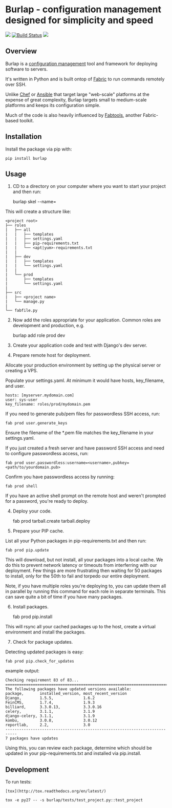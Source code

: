 Burlap - configuration management designed for simplicity and speed
===================================================================

[![](https://img.shields.io/pypi/v/burlap.svg)](https://pypi.python.org/pypi/burlap) [![Build Status](https://img.shields.io/travis/chrisspen/burlap.svg?branch=master)](https://travis-ci.org/chrisspen/burlap) [![](https://pyup.io/repos/github/chrisspen/burlap/shield.svg)](https://pyup.io/repos/github/chrisspen/burlap)

Overview
--------

Burlap is a [configuration management](https://en.wikipedia.org/wiki/Comparison_of_open-source_configuration_management_software)
tool and framework for deploying software to servers.

It's written in Python and is built ontop of [Fabric](http://www.fabfile.org/) to run commands remotely over SSH.

Unlike [Chef](https://www.chef.io/) or [Ansible](http://www.ansible.com/) that target large "web-scale" platforms at the expense of great complexity, Burlap targets small to medium-scale platforms and keeps its configuration simple.

Much of the code is also heavily influenced by [Fabtools](https://github.com/fabtools/fabtools), another Fabric-based toolkit.

Installation
------------

Install the package via pip with:

    pip install burlap

Usage
-----

1. CD to a directory on your computer where you want to start your project and then run:

    burlap skel --name=<project name>

This will create a structure like:

    <project root>
    ├── roles
    |   ├── all
    |   |   ├── templates
    |   |   ├── settings.yaml
    |   |   ├── pip-requirements.txt
    |   |   └── <apt|yum>-requirements.txt
    |   |
    |   ├── dev
    |   |   ├── templates
    |   |   └── settings.yaml
    |   |
    |   └── prod
    |       ├── templates
    |       └── settings.yaml
    |
    ├── src
    |   ├── <project name>
    |   └── manage.py
    |
    └── fabfile.py

2. Now add the roles appropriate for your application. Common roles are development and production, e.g.

    burlap add role prod dev

2. Create your application code and test with Django's dev server.

3. Prepare remote host for deployment.

Allocate your production environment by setting up the physical server
or creating a VPS.

Populate your settings.yaml. At minimum it would have hosts, key_filename,
and user.

    hosts: [myserver.mydomain.com]
    user: sys-user
    key_filename: roles/prod/mydomain.pem

If you need to generate pub/pem files for passwordless SSH access, run:

    fab prod user.generate_keys
    
Ensure the filename of the *.pem file matches the key_filename in your
settings.yaml.

If you just created a fresh server and have password SSH access and need
to configure passwordless access, run:

    fab prod user.passwordless:username=<username>,pubkey=<path/to/yourdomain.pub>

Confirm you have passwordless access by running:

    fab prod shell

If you have an active shell prompt on the remote host and weren't prompted for
a password, you're ready to deploy.

4. Deploy your code.

    fab prod tarball.create tarball.deploy
    
5. Prepare your PIP cache.

List all your Python packages in pip-requirements.txt and then run:

    fab prod pip.update
    
This will download, but not install, all your packages into a local cache.
We do this to prevent network latency or timeouts from interferring with our
deployment. Few things are more frustrating then waiting for 50 packages to
install, only for the 50th to fail and torpedo our entire deployment.

Note, if you have multiple roles you're deploying to, you can update them all
in parallel by running this command for each role in separate terminals.
This can save quite a bit of time if you have many packages.

6. Install packages.

    fab prod pip.install
    
This will rsync all your cached packages up to the host, create a virtual
environment and install the packages.

7. Check for package updates.

Detecting updated packages is easy:

    fab prod pip.check_for_updates

example output:

    Checking requirement 83 of 83... 
    ===========================================================================
    The following packages have updated versions available:
    package,       installed_version, most_recent_version  
    Django,        1.5.5,             1.6.2                
    FeinCMS,       1.7.4,             1.9.3                
    billiard,      3.3.0.13,          3.3.0.16             
    celery,        3.1.1,             3.1.9                
    django-celery, 3.1.1,             3.1.9                
    kombu,         3.0.8,             3.0.12               
    reportlab,     2.2,               3.0                  
    ---------------------------------------------------------------------------
    7 packages have updates

Using this, you can review each package, determine which should be
updated in your pip-requirements.txt and installed via pip.install.

Development
-----------

To run tests:

    [tox](http://tox.readthedocs.org/en/latest/)
    
    tox -e py27 -- -s burlap/tests/test_project.py::test_project

